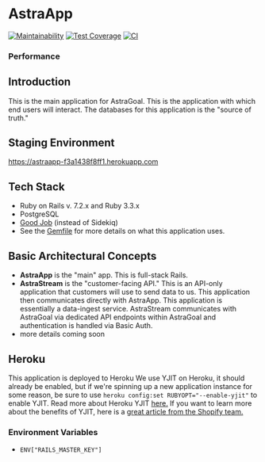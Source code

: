 # AstraApp

[![Maintainability](https://api.codeclimate.com/v1/badges/24eb9986d0a40b0bdd68/maintainability)](https://codeclimate.com/repos/66d7811021f4ae08d9f516f0/maintainability)
[![Test Coverage](https://api.codeclimate.com/v1/badges/24eb9986d0a40b0bdd68/test_coverage)](https://codeclimate.com/repos/66d7811021f4ae08d9f516f0/test_coverage)
[![CI](https://github.com/AstraGoal/AstraApp/actions/workflows/ci.yml/badge.svg)](https://github.com/AstraGoal/AstraApp/actions/workflows/ci.yml)

### Performance

## Introduction
This is the main application for AstraGoal. This is the application with which end users will interact. The databases for this application is the "source of truth."

## Staging Environment
https://astraapp-f3a1438f8ff1.herokuapp.com

## Tech Stack
* Ruby on Rails v. 7.2.x and Ruby 3.3.x
* PostgreSQL
* [Good Job](https://github.com/bensheldon/good_job) (instead of Sidekiq)
* See the [Gemfile](https://github.com/AstraGoal/AstraApp/blob/main/Gemfile) for more details on what this application uses.

## Basic Architectural Concepts
* **AstraApp** is the "main" app. This is full-stack Rails.
* **AstraStream** is the "customer-facing API." This is an API-only application that customers will use to send data to us. This application then communicates directly with AstraApp. This application is essentially a data-ingest service. AstraStream communicates with AstraGoal via dedicated API endpoints within AstraGoal and authentication is handled via Basic Auth.
* more details coming soon

## Heroku
This application is deployed to Heroku
We use YJIT on Heroku, it should already be enabled, but if we're spinning up a new application instance for some reason, be sure to use ```heroku config:set RUBYOPT="--enable-yjit"``` to enable YJIT. Read more about Heroku YJIT [here.](https://devcenter.heroku.com/articles/ruby-support#yjit) If you want to learn more about the benefits of YJIT, here is a [great article from the Shopify team.](https://shopify.engineering/ruby-yjit-is-production-ready)

### Environment Variables
* ```ENV["RAILS_MASTER_KEY"]```
